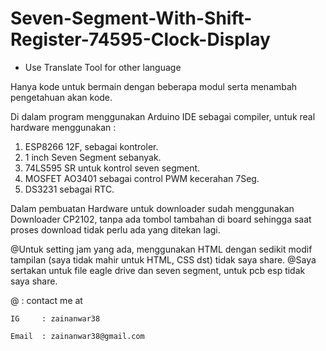 # Seven-Segment-With-Shift-Register-74595-Clock-Display
* Use Translate Tool for other language
  
Hanya kode untuk bermain dengan beberapa modul serta menambah pengetahuan akan kode.

Di dalam program menggunakan Arduino IDE sebagai compiler, untuk real hardware menggunakan :
1. ESP8266 12F, sebagai kontroler.
2. 1 inch Seven Segment sebanyak.
3. 74LS595 SR untuk kontrol seven segment.
4. MOSFET AO3401 sebagai control PWM kecerahan 7Seg.
5. DS3231 sebagai RTC.

Dalam pembuatan Hardware untuk downloader sudah menggunakan Downloader CP2102, tanpa ada tombol tambahan di board sehingga saat proses download tidak perlu ada yang ditekan lagi.

@Untuk setting jam yang ada, menggunakan HTML dengan sedikit modif tampilan (saya tidak mahir untuk HTML, CSS dst) tidak saya share.
@Saya sertakan untuk file eagle drive dan seven segment, untuk pcb esp tidak saya share.

@ : contact me at

    IG     : zainanwar38
    
    Email  : zainanwar38@gmail.com
